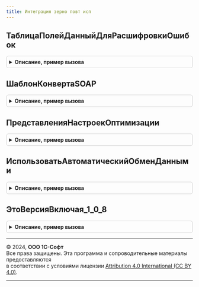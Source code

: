 ```yaml
---
title: Интеграция зерно повт исп
---
```



## ТаблицаПолейДанныйДляРасшифровкиОшибок
<details style="margin: 1em 0; padding: 0.5em; border: 1px solid #ccc; border-radius: 6px;">

<summary style="font-weight: bold; cursor: pointer;">Описание, пример вызова</summary>

```bsl

Функция ТаблицаПолейДанныйДляРасшифровкиОшибок() Экспорт
```

Пример вызова
```bsl
Результат = ИнтеграцияЗЕРНОПовтИсп.ТаблицаПолейДанныйДляРасшифровкиОшибок() 
```
</details>

## ШаблонКонвертаSOAP
<details style="margin: 1em 0; padding: 0.5em; border: 1px solid #ccc; border-radius: 6px;">

<summary style="font-weight: bold; cursor: pointer;">Описание, пример вызова</summary>

```bsl

Функция ШаблонКонвертаSOAP() Экспорт
```

Пример вызова
```bsl
Результат = ИнтеграцияЗЕРНОПовтИсп.ШаблонКонвертаSOAP() 
```
</details>

## ПредставленияНастроекОптимизации
<details style="margin: 1em 0; padding: 0.5em; border: 1px solid #ccc; border-radius: 6px;">

<summary style="font-weight: bold; cursor: pointer;">Описание, пример вызова</summary>

```bsl

// Представления настроек оптимизации.
//
// Возвращаемое значение:
// 	Соответствие - Представление параметров сканирования.
Функция ПредставленияНастроекОптимизации() Экспорт
```

Пример вызова
```bsl
Результат = ИнтеграцияЗЕРНОПовтИсп.ПредставленияНастроекОптимизации() 
```
</details>

## ИспользоватьАвтоматическийОбменДанными
<details style="margin: 1em 0; padding: 0.5em; border: 1px solid #ccc; border-radius: 6px;">

<summary style="font-weight: bold; cursor: pointer;">Описание, пример вызова</summary>

```bsl

Функция ИспользоватьАвтоматическийОбменДанными(Организация, Подразделение = Неопределено) Экспорт
```

Пример вызова
```bsl
Результат = ИнтеграцияЗЕРНОПовтИсп.ИспользоватьАвтоматическийОбменДанными(Организация, Подразделение);
```
</details>

## ЭтоВерсияВключая_1_0_8
<details style="margin: 1em 0; padding: 0.5em; border: 1px solid #ccc; border-radius: 6px;">

<summary style="font-weight: bold; cursor: pointer;">Описание, пример вызова</summary>

```bsl

Функция ЭтоВерсияВключая_1_0_8(Версия) Экспорт
```

Пример вызова
```bsl
Результат = ИнтеграцияЗЕРНОПовтИсп.ЭтоВерсияВключая_1_0_8(Версия) 
```
</details>

---

© 2024, **ООО 1С-Софт**  
Все права защищены. Эта программа и сопроводительные материалы предоставляются  
в соответствии с условиями лицензии [Attribution 4.0 International (CC BY 4.0)](https://creativecommons.org/licenses/by/4.0/legalcode).

---
